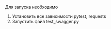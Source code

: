 Для запуска необходимо
1. Установить все зависимости pytest, requests
2. Запустить файл test_swagger.py
